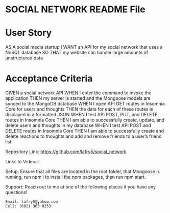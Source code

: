 # SOCIAL NETWORK README File

# User Story
AS A social media startup
I WANT an API for my social network that uses a NoSQL database
SO THAT my website can handle large amounts of unstructured data

# Acceptance Criteria
GIVEN a social network API
WHEN I enter the command to invoke the application
THEN my server is started and the Mongoose models are synced to the MongoDB database
WHEN I open API GET routes in Insomnia Core for users and thoughts
THEN the data for each of these routes is displayed in a formatted JSON
WHEN I test API POST, PUT, and DELETE routes in Insomnia Core
THEN I am able to successfully create, update, and delete users and thoughts in my database
WHEN I test API POST and DELETE routes in Insomnia Core
THEN I am able to successfully create and delete reactions to thoughts and add and remove friends to a user’s friend list


Repository Link: https://github.com/lafry5/social_network


Links to Videos:



Setup:
    Ensure that all files are located in the root folder, that Mongoose is running, run npm i to install the npm packages, then run npm start.


Support:
    Reach out to me at one of the following places if you have any questions!

    Email: lafry5@yahoo.com 
    Cell: (602) 363-0253
     

